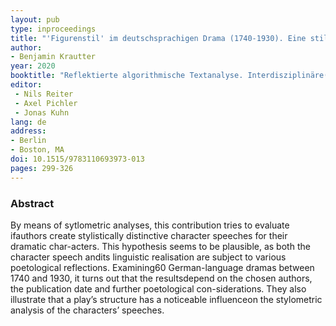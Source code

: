 ```yaml
---
layout: pub
type: inproceedings
title: "'Figurenstil' im deutschsprachigen Drama (1740-1930). Eine stilometrische Annäherung"
author:
- Benjamin Krautter
year: 2020
booktitle: "Reflektierte algorithmische Textanalyse. Interdisziplinäre(s) Arbeiten in der CRETA-Werkstatt"
editor:
 - Nils Reiter
 - Axel Pichler
 - Jonas Kuhn
lang: de
address: 
- Berlin
- Boston, MA
doi: 10.1515/9783110693973-013
pages: 299-326
---
```


### Abstract

By means of sytlometric analyses, this contribution tries to evaluate ifauthors create stylistically distinctive character speeches for their dramatic char-acters. This hypothesis seems to be plausible, as both the character speech andits linguistic realisation are subject to various poetological reflections. Examining60 German-language dramas between 1740 and 1930, it turns out that the resultsdepend on the chosen authors, the publication date and further poetological con-siderations. They also illustrate that a play’s structure has a noticeable influenceon the stylometric analysis of the characters’ speeches.
